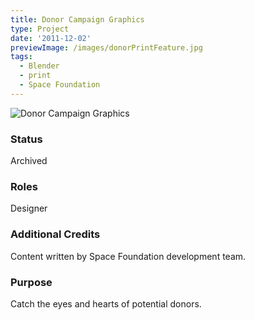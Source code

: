 ```yaml
---
title: Donor Campaign Graphics
type: Project
date: '2011-12-02'
previewImage: /images/donorPrintFeature.jpg
tags:
  - Blender
  - print
  - Space Foundation
---
```

![Donor Campaign Graphics](/images/donorPrintAdTop.jpg)

### Status

Archived

### Roles

Designer

### Additional Credits

Content written by Space Foundation development team.

### Purpose

Catch the eyes and hearts of potential donors.

